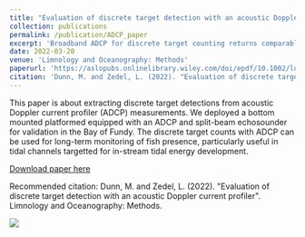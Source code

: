 ```yaml
---
title: "Evaluation of discrete target detection with an acoustic Doppler current profiler"
collection: publications
permalink: /publication/ADCP_paper
excerpt: 'Broadband ADCP for discrete target counting returns comparable results to split-beam echosounder fish counts.'
date: 2022-03-20
venue: 'Limnology and Oceanography: Methods'
paperurl: 'https://aslopubs.onlinelibrary.wiley.com/doi/epdf/10.1002/lom3.10484'
citation: 'Dunn, M. and Zedel, L. (2022). "Evaluation of discrete target detection with an acoustic Doppler current profiler". Limnology and Oceanography: Methods.'
---
```

This paper is about extracting discrete target detections from acoustic Doppler current profiler (ADCP) measurements. We deployed a bottom mounted platformed equipped with an ADCP and split-beam echosounder for validation in the Bay of Fundy. The discrete target counts with ADCP can be used for long-term monitoring of fish presence, particularly useful in tidal channels targetted for in-stream tidal energy development.

[Download paper here](https://aslopubs.onlinelibrary.wiley.com/doi/full/10.1002/lom3.10484)

Recommended citation: Dunn, M. and Zedel, L. (2022). "Evaluation of discrete target detection with an acoustic Doppler current profiler". Limnology and Oceanography: Methods.

![](Masters_fieldwork.png)